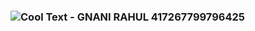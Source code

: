 ### ![Cool Text - GNANI RAHUL 417267799796425](https://user-images.githubusercontent.com/89947795/184467122-52181701-5606-419d-b326-90494534d6dd.png)


<!--
**gnanirahulnutakki/gnanirahulnutakki** is a ✨ _special_ ✨ repository because its `README.md` (this file) appears on your GitHub profile.

Here are some ideas to get you started:

- 🔭 I’m currently working on ...
- 🌱 I’m currently learning ...
- 👯 I’m looking to collaborate on ...
- 🤔 I’m looking for help with ...
- 💬 Ask me about ...
- 📫 How to reach me: ...
- 😄 Pronouns: ...
- ⚡ Fun fact: ...
-->
